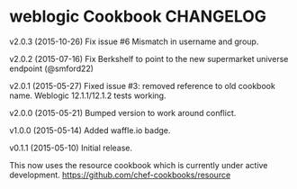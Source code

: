 weblogic Cookbook CHANGELOG
========================
v2.0.3 (2015-10-26)
Fix issue #6 Mismatch in username and group. 

v2.0.2 (2015-07-16)
Fix Berkshelf to point to the new supermarket universe endpoint (@smford22)

v2.0.1 (2015-05-27)
Fixed issue #3: removed reference to old cookbook name.  Weblogic 12.1.1/12.1.2 tests working.

v2.0.0 (2015-05-21)
Bumped version to work around conflict.

v1.0.0 (2015-05-14)
Added waffle.io badge.

v0.1.1 (2015-05-10)
Initial release.

This now uses the resource cookbook which is currently under active development.
https://github.com/chef-cookbooks/resource
